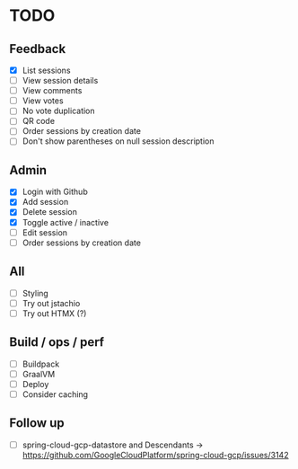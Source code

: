 # TODO

## Feedback

- [x] List sessions
- [ ] View session details
- [ ] View comments
- [ ] View votes
- [ ] No vote duplication
- [ ] QR code
- [ ] Order sessions by creation date
- [ ] Don't show parentheses on null session description

## Admin

- [x] Login with Github
- [x] Add session
- [x] Delete session
- [x] Toggle active / inactive
- [ ] Edit session
- [ ] Order sessions by creation date

## All

- [ ] Styling
- [ ] Try out jstachio
- [ ] Try out HTMX (?)

## Build / ops / perf

- [ ] Buildpack
- [ ] GraalVM
- [ ] Deploy
- [ ] Consider caching

## Follow up

- [ ] spring-cloud-gcp-datastore and Descendants
        -> https://github.com/GoogleCloudPlatform/spring-cloud-gcp/issues/3142
